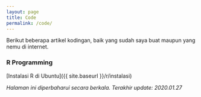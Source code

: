 ```yaml
---
layout: page
title: Code
permalink: /code/
---
```


Berikut beberapa artikel kodingan, baik yang sudah saya buat maupun yang nemu di internet.

### R Programming
[Instalasi R di Ubuntu]({{ site.baseurl }}/r/instalasi)

_Halaman ini diperbaharui secara berkala. Terakhir update: 2020.01.27_  
